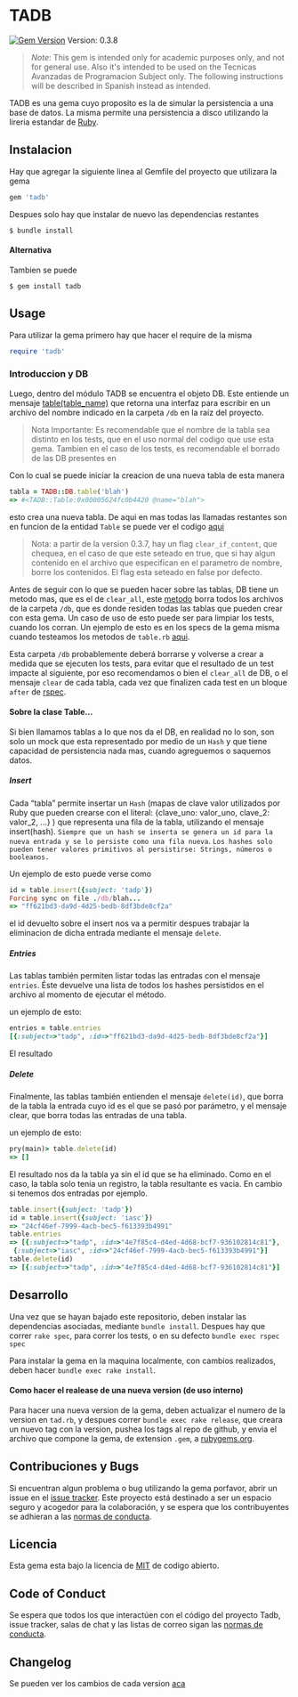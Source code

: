 # TADB

[![Gem Version](https://badge.fury.io/rb/tadb.svg)](https://badge.fury.io/rb/tadb)
Version: 0.3.8

> *Note*: This gem is intended only for academic purposes only, and not for general use. Also it's intended to be 
> used on the Tecnicas Avanzadas de Programacion Subject only. The following instructions will be described in Spanish instead as intended.

TADB es una gema cuyo proposito es la de simular la persistencia a una base de datos. La misma permite una persistencia a disco utilizando la lireria estandar de [Ruby](https://ruby-doc.org/core-3.0.0/File.html).

## Instalacion

Hay que agregar la siguiente linea al Gemfile del proyecto que utilizara la gema

```ruby
gem 'tadb'
```

Despues solo hay que instalar de nuevo las dependencias restantes 

    $ bundle install

#### Alternativa

Tambien se puede 

    $ gem install tadb

## Usage

Para utilizar la gema primero hay que hacer el require de la misma

```ruby
require 'tadb'
```

### Introduccion y DB

Luego, dentro del módulo TADB se encuentra el objeto DB. Este entiende un mensaje [table(table_name)](https://github.com/tadp-utn-frba/TADB/blob/master/lib/tadb/db.rb#L5) que retorna una interfaz para escribir en un archivo del nombre indicado en la carpeta `/db` en la raíz del proyecto.

> Nota Importante: Es recomendable que el nombre de la tabla sea distinto en los tests, que en el uso normal del codigo que use esta gema. Tambien en el caso de los tests, es recomendable el borrado de las DB presentes en 

Con lo cual se puede iniciar la creacion de una nueva tabla de esta manera

```ruby
tabla = TADB::DB.table('blah')
=> #<TADB::Table:0x00005624fc0b4420 @name="blah">
```

esto crea una nueva tabla. De aqui en mas todas las llamadas restantes son en funcion de la entidad `Table` se puede ver el codigo [aqui](./lib/tadb/table.rb)

> Nota: a partir de la version 0.3.7, hay un flag `clear_if_content`, que chequea, en el caso de que este seteado en true, que si hay algun contenido en el archivo que especifican en el parametro de nombre, borre los contenidos. El flag esta seteado en false por defecto.

Antes de seguir con lo que se pueden hacer sobre las tablas, DB tiene un metodo mas, que es el de `clear_all`, este [metodo](https://github.com/tadp-utn-frba/TADB/blob/master/lib/tadb/db.rb#L9) borra todos los archivos de la carpeta `/db`, que es donde residen todas las tablas que pueden crear con esta gema. Un caso de uso de esto puede ser para limpiar los tests, cuando los corran. Un ejemplo de esto es en los specs de la gema misma cuando testeamos los metodos de `table.rb` [aqui](https://github.com/tadp-utn-frba/TADB/blob/master/spec/table_spec.rb#L5).

Esta carpeta `/db` probablemente deberá borrarse y volverse a crear a medida que se ejecuten los tests, para evitar que el resultado de un test impacte al siguiente, por eso recomendamos o bien el `clear_all` de DB, o el mensaje `clear` de cada tabla, cada vez que finalizen cada test en un bloque `after` de [rspec](https://relishapp.com/rspec/rspec-core/v/3-10/docs/hooks/before-and-after-hooks).

#### Sobre la clase Table...

Si bien llamamos tablas a lo que nos da el DB, en realidad no lo son, son solo un mock que esta representado por medio de un `Hash` y que tiene capacidad de persistencia nada mas, cuando agreguemos o saquemos datos.

##### Insert

Cada “tabla” permite insertar un `Hash` (mapas de clave valor utilizados por Ruby que pueden crearse con el literal: {clave_uno: valor_uno, clave_2: valor_2, ...} ) que representa una fila de la tabla, utilizando el mensaje insert(hash). `Siempre que un hash se inserta se genera un id para la nueva entrada y se lo persiste como una fila nueva`. `Los hashes solo pueden tener valores primitivos al persistirse: Strings, números o booleanos.`

Un ejemplo de esto puede verse como 

```ruby
id = table.insert({subject: 'tadp'})
Forcing sync on file ./db/blah...
=> "ff621bd3-da9d-4d25-bedb-8df3bde8cf2a"
```

el id devuelto sobre el insert nos va a permitir despues trabajar la eliminacion de dicha entrada mediante el mensaje `delete`.

##### Entries

Las tablas también permiten listar todas las entradas con el mensaje `entries`. Éste devuelve una lista de todos los hashes persistidos en el archivo al momento de ejecutar el método.

un ejemplo de esto:

```ruby
entries = table.entries
[{:subject=>"tadp", :id=>"ff621bd3-da9d-4d25-bedb-8df3bde8cf2a"}]
```

El resultado 

##### Delete

Finalmente, las tablas también entienden el mensaje `delete(id)`, que borra de la tabla la entrada cuyo id es el que se pasó por parámetro, y el mensaje clear, que borra todas las entradas de una tabla.

un ejemplo de esto:

```ruby
pry(main)> table.delete(id)
=> []
```

El resultado nos da la tabla ya sin el id que se ha eliminado. Como en el caso, la tabla solo tenia un registro, la tabla resultante es vacia. En cambio si tenemos dos entradas por ejemplo.

```ruby
table.insert({subject: 'tadp'})
id = table.insert({subject: 'iasc'})
=> "24cf46ef-7999-4acb-bec5-f613393b4991"
table.entries
=> [{:subject=>"tadp", :id=>"4e7f85c4-d4ed-4d68-bcf7-936102814c81"},
 {:subject=>"iasc", :id=>"24cf46ef-7999-4acb-bec5-f613393b4991"}]
table.delete(id)
=> [{:subject=>"tadp", :id=>"4e7f85c4-d4ed-4d68-bcf7-936102814c81"}]
```

## Desarrollo

Una vez que se hayan bajado este repositorio, deben instalar las dependencias asociadas, mediante `bundle install`. 
Despues hay que correr `rake spec`, para correr los tests, o en su defecto `bundle exec rspec spec`

Para instalar la gema en la maquina localmente, con cambios realizados, deben hacer `bundle exec rake install`.


#### Como hacer el realease de una nueva version (de uso interno)

Para hacer una nueva version de la gema, deben actualizar el numero de la version en `tad.rb`, 
y despues correr `bundle exec rake release`, que creara un nuevo tag con la version, pushea los tags al repo de github, 
y envia el archivo que compone la gema, de extension `.gem`, a [rubygems.org](https://rubygems.org).

## Contribuciones y Bugs

Si encuentran algun problema o bug utilizando la gema porfavor, abrir un issue en el [issue tracker](https://github.com/tadp-utn-frba/TADB/issues).
Este proyecto está destinado a ser un espacio seguro y acogedor para la colaboración, y se espera que los contribuyentes se adhieran a las [normas de conducta](http://contributor-covenant.org).

## Licencia

Esta gema esta bajo la licencia de [MIT](http://opensource.org/licenses/MIT) de codigo abierto.

## Code of Conduct

Se espera que todos los que interactúen con el código del proyecto Tadb, issue tracker, salas de chat y las listas de correo sigan las [normas de conducta](https://github.com/tadp-utn-frba/tadb/blob/master/CODE_OF_CONDUCT.md).


## Changelog

Se pueden ver los cambios de cada version [aca](./CHANGELOG.md)